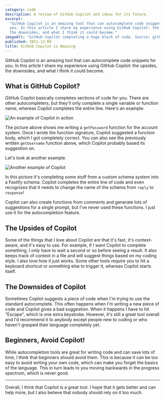 ```yaml
---
category: code
description: A review of GitHub Copilot and ideas for its future.
excerpt:
  "GitHub Copilot is an amazing tool that can autocomplete code snippets for
  you. In this article I share my experience using GitHub Copilot: the upsides,
  the downsides, and what I think it could become."
imageAlt: "GitHub Copilot completing a huge block of code. Source: github.com."
published: 2021-12-09
title: GitHub Copilot is Amazing
---
```


GitHub Copilot is an amazing tool that can autocomplete code snippets for you.
In this article I share my experience using GitHub Copilot: the upsides, the
downsides, and what I think it could become.

## What is GitHub Copilot?

GitHub Copilot basically completes sections of code for you. There are other
autocompleters, but they'll only complete a single variable or function name,
whereas Copilot completes the entire line. Here's an example:

![An example of Copilot in action](/github-copilot-is-amazing/copilot-account.webp)

The picture above shows me writing a `getPassword` function for the account
system. Once I wrote the function signature, Copilot suggested a function body,
which I got completely correct. You can also see the previously written
`getUsername` function above, which Copilot probably based its suggestion on.

Let's look at another example.

![Another example of Copilot](/github-copilot-is-amazing/copilot-schema.webp)

In this picture it's completing some stuff from a custom schema system into a
Fastify schema. Copilot completes the entire line of code and even recognizes
that it needs to change the name of the schema from `reply` to `response`!

Copilot can also create functions from comments and generate lots of suggestions
for a single prompt, but I've never used these functions. I just use it for the
autocompletion feature.

## The Upsides of Copilot

Some of the things that I love about Copilot are that it's fast, it's
context-aware, and it's easy to use. For example, if I want Copilot to complete
something, I only have to wait a second or so before seeing a result. It also
keeps track of context in a file and will suggest things based on my coding
style. I also love how it just works. Some other tools require you to hit a
keyboard shortcut or something else to trigger it, whereas Copilot starts
itself.

## The Downsides of Copilot

Sometimes Copilot suggests a piece of code when I'm trying to use the standard
autocomplete. This often happens when I'm writing a new piece of code and
Copilot gives a bad suggestion. When it happens I have to hit "Escape", which is
one extra keystroke. However, it's still a great tool overall and I'd recommend
it to anybody except people new to coding or who haven't grasped their language
completely yet.

## Beginners, Avoid Copilot!

While autocompletion tools are great for writing code and can save lots of time,
I think that beginners should avoid them. This is because it can be too easy to
avoid writing your own code, which can make you forget the basics of the
language. This in turn leads to you moving backwards in the progress spectrum,
which is never good.

---

Overall, I think that Copilot is a great tool. I hope that it gets better and
can help more, but I also believe that nobody should rely on it too much.

[1]: https://copilot.github.com/
